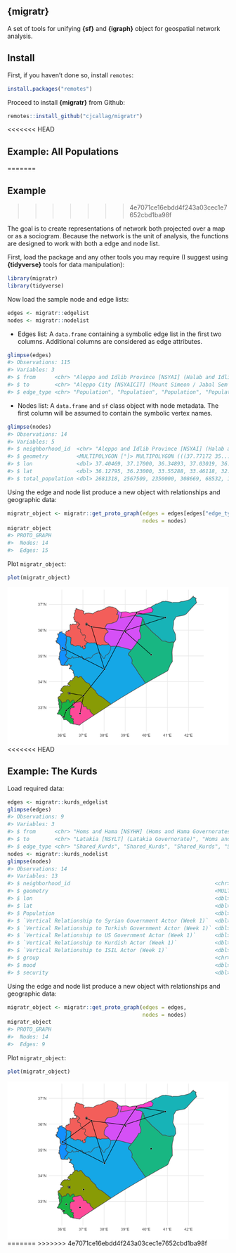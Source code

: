 
## **{migratr}**

A set of tools for unifying **{sf}** and **{igraph}** object for
geospatial network analysis.

## Install

First, if you haven’t done so, install `remotes`:

``` r
install.packages("remotes")
```

Proceed to install **{migratr}** from Github:

``` r
remotes::install_github("cjcallag/migratr")
```

<<<<<<< HEAD
## Example: All Populations
=======
## Example
>>>>>>> 4e7071ce16ebdd4f243a03cec1e7652cbd1ba98f

The goal is to create representations of network both projected over a
map or as a sociogram. Because the network is the unit of analysis, the
functions are designed to work with both a edge and node list.

First, load the package and any other tools you may require (I suggest
using **{tidyverse}** tools for data manipulation):

``` r
library(migratr)
library(tidyverse)
```

Now load the sample node and edge lists:

``` r
edges <- migratr::edgelist
nodes <- migratr::nodelist
```

  - Edges list: A `data.frame` containing a symbolic edge list in the
    first two columns. Additional columns are considered as edge
    attributes.

<!-- end list -->

``` r
glimpse(edges)
#> Observations: 115
#> Variables: 3
#> $ from      <chr> "Aleppo and Idlib Province [NSYAI] (Halab and Idlib governo…
#> $ to        <chr> "Aleppo City [NSYAICIT] (Mount Simeon / Jabal Sem’an Distri…
#> $ edge_type <chr> "Population", "Population", "Population", "Population", "Po…
```

  - Nodes list: A `data.frame` and `sf` class object with node metadata.
    The first column will be assumed to contain the symbolic vertex
    names.

<!-- end list -->

``` r
glimpse(nodes)
#> Observations: 14
#> Variables: 5
#> $ neighborhood_id  <chr> "Aleppo and Idlib Province [NSYAI] (Halab and Idlib …
#> $ geometry         <MULTIPOLYGON [°]> MULTIPOLYGON (((37.77172 35..., MULTIPO…
#> $ lon              <dbl> 37.40469, 37.17000, 36.34893, 37.03019, 36.10000, 36…
#> $ lat              <dbl> 36.12795, 36.23000, 33.55288, 33.46118, 32.63000, 32…
#> $ total_population <dbl> 2681318, 2567509, 2350000, 308669, 68532, 1528403, 8…
```

Using the edge and node list produce a new object with relationships and
geographic data:

``` r
migratr_object <- migratr::get_proto_graph(edges = edges[edges["edge_type"] == "Adjacency/Population",],
                                           nodes = nodes)
migratr_object
#> PROTO_GRAPH 
#>  Nodes: 14
#>  Edges: 15
```

Plot `migratr_object`:

``` r
plot(migratr_object)
```

<img src="README_files/figure-gfm/unnamed-chunk-8-1.png" style="display: block; margin: auto;" />
<<<<<<< HEAD

## Example: The Kurds

Load required data:

``` r
edges <- migratr::kurds_edgelist
glimpse(edges)
#> Observations: 9
#> Variables: 3
#> $ from      <chr> "Homs and Hama [NSYHH] (Homs and Hama Governorates)", "Raqq…
#> $ to        <chr> "Latakia [NSYLT] (Latakia Governorate)", "Homs and Hama [NS…
#> $ edge_type <chr> "Shared_Kurds", "Shared_Kurds", "Shared_Kurds", "Shared_Kur…
nodes <- migratr::kurds_nodelist
glimpse(nodes)
#> Observations: 14
#> Variables: 13
#> $ neighborhood_id                                              <chr> "Aleppo …
#> $ geometry                                                     <MULTIPOLYGON [°]> …
#> $ lon                                                          <dbl> 37.40469…
#> $ lat                                                          <dbl> 36.12795…
#> $ Population                                                   <dbl> 920040, …
#> $ `Vertical Relationship to Syrian Government Actor (Week 1)`  <dbl> 0.040893…
#> $ `Vertical Relationship to Turkish Government Actor (Week 1)` <dbl> -0.05270…
#> $ `Vertical Relationship to US Government Actor (Week 1)`      <dbl> 0.288003…
#> $ `Vertical Relationship to Kurdish Actor (Week 1)`            <dbl> 0.657115…
#> $ `Vertical Relationship to ISIL Actor (Week 1)`               <dbl> -0.47825…
#> $ group                                                        <chr> "Syrian …
#> $ mood                                                         <dbl> -42.85, …
#> $ security                                                     <dbl> -64, -27…
```

Using the edge and node list produce a new object with relationships and
geographic data:

``` r
migratr_object <- migratr::get_proto_graph(edges = edges,
                                           nodes = nodes)
migratr_object
#> PROTO_GRAPH 
#>  Nodes: 14
#>  Edges: 9
```

Plot `migratr_object`:

``` r
plot(migratr_object)
```

<img src="README_files/figure-gfm/unnamed-chunk-11-1.png" style="display: block; margin: auto;" />
=======
>>>>>>> 4e7071ce16ebdd4f243a03cec1e7652cbd1ba98f

